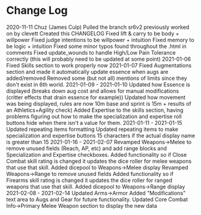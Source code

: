 Change Log
==============================================
2020-11-11 Chuz (James Culp)
	Pulled the branch sr6v2 previously worked on by clevett
	Created this CHANGELOG
	Fixed lift & carry to be body + willpower
	Fixed judge intentions to be willpower + intuition
	Fixed memory to be logic + intuition
	Fixed some minor typos found throughout the .html in comments
	Fixed update_wounds to handle High/Low Pain Tolerance correctly (this will probably need to be updated at some point)
2021-01-06
	Fixed Skills section to work properly now
2021-01-07
	Fixed Augmentations section and made it automatically update essence when augs are added/removed
	Removed some (but not all) mentions of limits since they don't exist in 6th world.
2021-01-09 - 2021-01-10
	Updated how Essence is displayed (breaks down aug cost and allows for manual modifications (critter effects that drain essence for example))
	Updated how movement was being displayed, rules are now 10m base and sprint is 15m + results of an Athletics+Agility check)
	Added Expertise to the skills section, having problems figuring out how to make the specialization and expertise roll buttons hide when there isn't a value for them.
2021-01-11 - 2021-01-15
	Updated repeating items formatting
	Updated repeating items to make specialization and expertise buttons 15 characters if the actual display name is greater than 15
2021-01-16 - 2021-02-07
	Revamped Weapons->Melee to remove unused fields (Reach, AP, etc) and add range blocks and Specialization and Expertise checkboxes.
	Added functionality so if Close Combat skill rating is changed it updates the dice roller for melee weapons that use that skill.
	Added dicepool to Weapons->Melee display
	Revamped Weapons->Range to remove unused fields
	Added functionality so if Firearms skill rating is changed it updates the dice roller for ranged weapons that use that skill.
	Added dicepool to Weapons->Range display
2021-02-08 - 2021-02-14
	Updated Arms->Armor
	Added "Modifications" text area to Augs and Gear for future functionality.
	Updated Core Combat Info->Primary Melee Weapon section to display the new data
	



